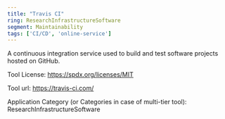 ```yaml
---
title: "Travis CI"
ring: ResearchInfrastructureSoftware
segment: Maintainability
tags: ['CI/CD', 'online-service']
---
```

A continuous integration service used to build and test software projects hosted on GitHub.

Tool License: https://spdx.org/licenses/MIT

Tool url: https://travis-ci.com/

Application Category (or Categories in case of multi-tier tool): ResearchInfrastructureSoftware
